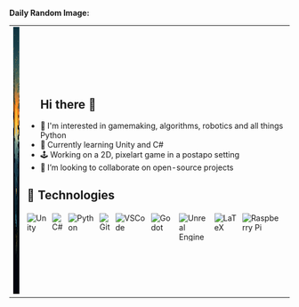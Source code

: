 **Daily Random Image:**

<table>
  <tr>
    <td><img alt="Daily Random Image" height="480px" width="270px" src="./images/image1.jpg" /></td>
    <td>
      <ul>
        <h2>Hi there 👋</h2>
        <li>👀 I'm interested in gamemaking, algorithms, robotics and all things Python</li>
        <li>🌱 Currently learning Unity and C#</li>
        <li>🕹️ Working on a 2D, pixelart game in a postapo setting</li>
        <li>🤝 I’m looking to collaborate on open-source projects</li>
      </ul>
    <h2>🔧 Technologies</h2>
      <div style="display: flex; align-items: center; margin-top: 20px;">
        <img alt="Unity" src="https://skillicons.dev/icons?i=unity&theme=light" height="50px" style="margin-right: 10px;" />
        <img alt="C#" src="https://skillicons.dev/icons?i=cs&theme=light" height="50px" style="margin-right: 10px;" />
        <img alt="Python" src="https://skillicons.dev/icons?i=py&theme=light" height="50px" style="margin-right: 10px;" />
        <img alt="Git" src="https://skillicons.dev/icons?i=git&theme=light" height="50px" style="margin-right: 10px;" />
        <img alt="VSCode" src="https://skillicons.dev/icons?i=vscode&theme=light" height="50px" style="margin-right: 10px;" />
        <img alt="Godot" src="https://skillicons.dev/icons?i=godot&theme=light" height="50px" style="margin-right: 10px;" />
        <img alt="Unreal Engine" src="https://skillicons.dev/icons?i=unreal&theme=light" height="50px" style="margin-right: 10px;" />
        <img alt="LaTeX" src="https://skillicons.dev/icons?i=latex&theme=light" height="50px" style="margin-right: 10px;" />
        <img alt="Raspberry Pi" src="https://skillicons.dev/icons?i=raspberrypi&theme=light" height="50px"  style="margin-right: 10px;" />
      </div>
    </td>
  </tr>
</table>


